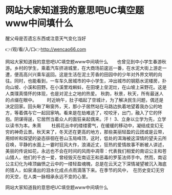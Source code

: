 # 网站大家知道我的意思吧UC填空题www中间填什么
醒父母是否遗忘东西或注意天气变化当好

👉/观/看/入/口👉http://wencao66.com

网站大家知道我的意思吧UC填空题www中间填什么　　也曾见到中小学生春游秋游。乡村的学生，乘着汽车挤进城里，在大商场前逡巡一番，在水泥大街上游走一遭，便高高兴兴乘车返回。这是生活在泥土芳香的田园中的少年对外界文明的向往。同时，也能看到，一车车久居城市的中小学生，冲出城市的钢筋水泥楼房，扑向山坡、小溪和田野。在小溪里戏蝌蚪，在田埂上垒泥灶，在山坡上采野花。这是人类璞真情怀的体现，也是对泥土之地的热爱。
秋韵，秋景，秋天，所有最迷人的点缀在眼中。
　　时近晌午，肚子唱起了空城计，为了解决民生问题，偶还是决定回家。回头瞅了瞅窗外，天，那小子居然站在马路边执着地望着我办公的地方，等着偶与它一起回家呐。看来是在劫难逃了，咬咬牙，出门，融入了它的怀抱。阴谋得逞，它居然当着众人的面狂亲起偶来。汗！
	3、立身以立学为先，立学以读书为本。朱熹
　　杜鹃花丛中的缕缕雾气，在缓缓的移动中，凝结成变幻无穷的神奇云景。秋天来了，冬天还在更高的地方，那些美丽轻盈的云团或是云带，用倾听和探望的姿态徘徊在苍山玉局峰顶，这时，低处的洱海被这深情的望夫云所召唤，平静的水面上一霎时狂风大作，浪涌近丈，狂热的爱情故事不断被人讲述，美丽的传说如花，永远也不会在时间的风雨中凋零：代表我们相爱的南诏公主和苍山猎人，他们的千古一爱，曾经毁灭在南诏王和恶毒的罗荃法师手中。然而，南诏公主幻化为峰顶幽愤之云中的一缕轻盈魂魄，总是在云天之下深情凝望被沉入海底的猎人，如泉涌出的泪水化成点点雨滴落下来。在季节的风中，　在历史变幻无穷的天空，在人类一脉相承永远不变的心里。

网站大家知道我的意思吧UC填空题www中间填什么
